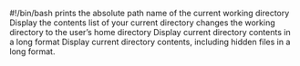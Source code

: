 #!/bin/bash
prints the absolute path name of the current working directory
Display the contents list of your current directory
changes the working directory to the user’s home directory
Display current directory contents in a long format
Display current directory contents, including hidden files in a long format.
